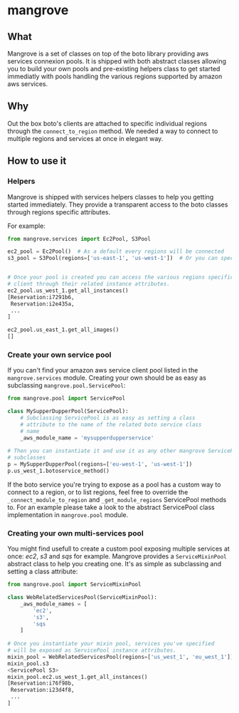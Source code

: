 # mangrove

## What


Mangrove is a set of classes on top of the boto library providing aws services connexion pools.
It is shipped with both abstract classes allowing you to build your own pools and pre-existing helpers class to get started immediatly with pools handling the various regions supported by amazon aws services.

## Why

Out the box boto's clients are attached to specific individual regions through the ``connect_to_region`` method.
We needed a way to connect to multiple regions and services at once in elegant way.


## How to use it


### Helpers

Mangrove is shipped with services helpers classes to help you getting started immediately.
They provide a transparent access to the boto classes through regions specific attributes. 

For example:

```python
from mangrove.services import Ec2Pool, S3Pool

ec2_pool = Ec2Pool()  # As a default every regions will be connected
s3_pool = S3Pool(regions=['us-east-1', 'us-west-1'])  # Or you can specify the one you're interested in


# Once your pool is created you can access the various regions specific
# client through their related instance attributes. 
ec2_pool.us_west_1.get_all_instances()
[Reservation:i7291b6,
 Reservation:i2e435a,
 ...
]

ec2_pool.us_east_1.get_all_images()
[]
```

### Create your own service pool

If you can't find your amazon aws service client pool listed in the ``mangrove.services`` module.
Creating your own should be as easy as subclassing ``mangrove.pool.ServicePool``:

```python
from mangrove.pool import ServicePool

class MySupperDupperPool(ServicePool):
    # Subclassing ServicePool is as easy as setting a class
    # attribute to the name of the related boto service class
    # name
    _aws_module_name = 'mysupperdupperservice'
    
# Then you can instantiate it and use it as any other mangrove ServicePool
# subclasses
p = MySupperDupperPool(regions=['eu-west-1', 'us-west-1'])
p.us_west_1.botoservice_method()
```

If the boto service you're trying to expose as a pool has a custom way to connect to a region, or
to list regions, feel free to override the ``_connect_module_to_region`` and ``_get_module_regions`` ServicePool methods to.
For an example please take a look to the abstract ServicePool class implementation in ``mangrove.pool`` module.


### Creating your own multi-services pool

You might find usefull to create a custom pool exposing multiple services at once: *ec2*, *s3* and *sqs* for example.
Mangrove provides a ``ServiceMixinPool`` abstract class to help you creating one. It's as simple as subclassing
and setting a class attribute:

```python
from mangrove.pool import ServiceMixinPool

class WebRelatedServicesPool(ServiceMixinPool):
    _aws_module_names = [
        'ec2',
        's3',
        'sqs
    ]
    
# Once you instantiate your mixin pool, services you've specified
# will be exposed as ServicePool instance attributes.
mixin_pool = WebRelatedServicesPool(regions=['us_west_1', 'eu_west_1'])
mixin_pool.s3
<ServicePool S3>
mixin_pool.ec2.us_west_1.get_all_instances()
[Reservation:i76f98b,
 Reservation:i23d4f8,
 ...
]
```


